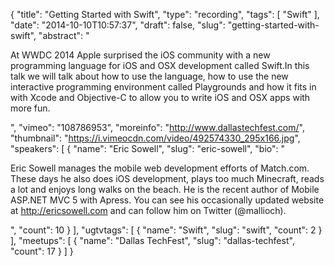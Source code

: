 {
  "title": "Getting Started with Swift",
  "type": "recording",
  "tags": [
    "Swift"
  ],
  "date": "2014-10-10T10:57:37",
  "draft": false,
  "slug": "getting-started-with-swift",
  "abstract": "<p>At WWDC 2014 Apple surprised the iOS community with a new programming language for iOS and OSX development called Swift.In this talk we will talk about how to use the language, how to use the new interactive programming environment called Playgrounds and how it fits in with Xcode and Objective-C to allow you to write iOS and OSX apps with more fun.</p>",
  "vimeo": "108786953",
  "moreinfo": "http://www.dallastechfest.com/",
  "thumbnail": "https://i.vimeocdn.com/video/492574330_295x166.jpg",
  "speakers": [
    {
      "name": "Eric Sowell",
      "slug": "eric-sowell",
      "bio": "<p>Eric Sowell manages the mobile web development efforts of Match.com. These days he also does iOS development, plays too much Minecraft, reads a lot and enjoys long walks on the beach. He is the recent author of Mobile ASP.NET MVC 5 with Apress. You can see his occasionally updated website at http://ericsowell.com and can follow him on Twitter (@mallioch).</p>",
      "count": 10
    }
  ],
  "ugtvtags": [
    {
      "name": "Swift",
      "slug": "swift",
      "count": 2
    }
  ],
  "meetups": [
    {
      "name": "Dallas TechFest",
      "slug": "dallas-techfest",
      "count": 17
    }
  ]
}